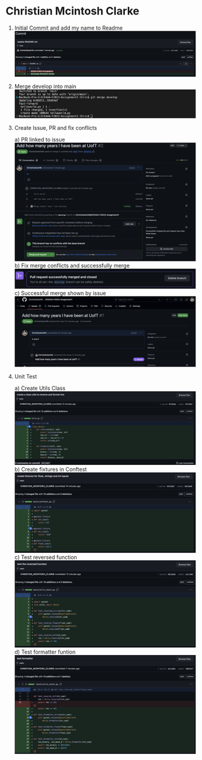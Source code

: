 # Christian Mcintosh Clarke

1) Initial Commit and add my name to Readme
![alt text](https://github.com/ChrisClarke246/ECE444-F2023-Assignment1/blob/main/commit1-update-readme.png)

2) Merge develop into main
![alt text](https://github.com/ChrisClarke246/ECE444-F2023-Assignment1/blob/main/merge-develop.png)

3) Create Issue, PR and fix conflicts
   
   a) PR linked to issue
   ![alt text](https://github.com/ChrisClarke246/ECE444-F2023-Assignment1/blob/main/PR.png)
   b) Fix merge conflicts and successfully merge
   ![alt text](https://github.com/ChrisClarke246/ECE444-F2023-Assignment1/blob/main/conflicts-resolved.png)
   c) Successful merge shown by issue
   ![alt text](https://github.com/ChrisClarke246/ECE444-F2023-Assignment1/blob/main/issue-closed.png)

4) Unit Test

   a) Create Utils Class
   ![alt text](https://github.com/ChrisClarke246/ECE444-F2023-Assignment1/blob/main/create_utils.png)
   b) Create fixtures in Conftest
   ![alt text](https://github.com/ChrisClarke246/ECE444-F2023-Assignment1/blob/main/conftest.png)
   c) Test reversed function
   ![alt text](https://github.com/ChrisClarke246/ECE444-F2023-Assignment1/blob/main/test_reversed.png)
   d) Test formatter funtion
   ![alt text](https://github.com/ChrisClarke246/ECE444-F2023-Assignment1/blob/main/test_formatter.png)
   
   
   
   

